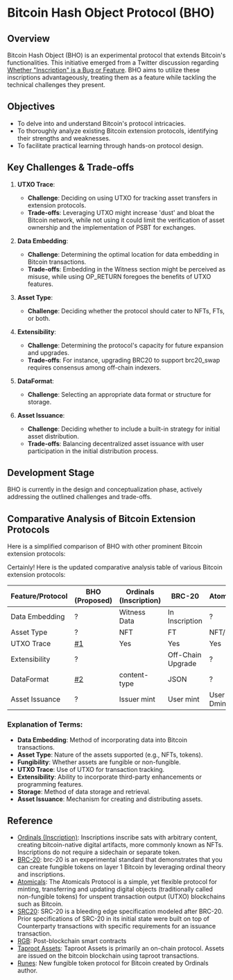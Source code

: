 # Bitcoin Hash Object Protocol (BHO)

## Overview
Bitcoin Hash Object (BHO) is an experimental protocol that extends Bitcoin's functionalities. This initiative emerged from a Twitter discussion regarding [Whether "Inscription" is a Bug or Feature](https://twitter.com/jolestar/status/1732711942563959185). BHO aims to utilize these inscriptions advantageously, treating them as a feature while tackling the technical challenges they present.

## Objectives
- To delve into and understand Bitcoin's protocol intricacies.
- To thoroughly analyze existing Bitcoin extension protocols, identifying their strengths and weaknesses.
- To facilitate practical learning through hands-on protocol design.

## Key Challenges & Trade-offs

1. **UTXO Trace**: 
   - **Challenge**: Deciding on using UTXO for tracking asset transfers in extension protocols.
   - **Trade-offs**: Leveraging UTXO might increase 'dust' and bloat the Bitcoin network, while not using it could limit the verification of asset ownership and the implementation of PSBT for exchanges.

2. **Data Embedding**: 
   - **Challenge**: Determining the optimal location for data embedding in Bitcoin transactions.
   - **Trade-offs**: Embedding in the Witness section might be perceived as misuse, while using OP_RETURN foregoes the benefits of UTXO features.

3. **Asset Type**: 
   - **Challenge**: Deciding whether the protocol should cater to NFTs, FTs, or both.

4. **Extensibility**: 
   - **Challenge**: Determining the protocol's capacity for future expansion and upgrades.
   - **Trade-offs**: For instance, upgrading BRC20 to support brc20_swap requires consensus among off-chain indexers.

5. **DataFormat**: 
   - **Challenge**: Selecting an appropriate data format or structure for storage.

6. **Asset Issuance**: 
   - **Challenge**: Deciding whether to include a built-in strategy for initial asset distribution.
   - **Trade-offs**: Balancing decentralized asset issuance with user participation in the initial distribution process.

## Development Stage
BHO is currently in the design and conceptualization phase, actively addressing the outlined challenges and trade-offs.

## Comparative Analysis of Bitcoin Extension Protocols
Here is a simplified comparison of BHO with other prominent Bitcoin extension protocols:

Certainly! Here is the updated comparative analysis table of various Bitcoin extension protocols:

| Feature/Protocol   | BHO (Proposed) | Ordinals (Inscription) | BRC-20            | Atomicals      | SRC20    | RGB             | Taproot Assets | Runes     |
|--------------------|----------------|------------------------|--------------------|----------------|----------|-----------------|----------------| -------- |
| Data Embedding     | ?              | Witness Data           | In Inscription     | ?              | pubkey   | ?               | ?              | OP_RETURN|
| Asset Type         | ?              | NFT                    | FT                 | NFT/FT         | FT       | ?               | FT             | FT       |
| UTXO Trace         | [#1](https://github.com/BitcoinHashObject/bho/issues/1)             | Yes                    | Yes                | Yes            | Yes      | ?               | Yes            | No       |
| Extensibility      | ?              |                        | Off-Chain Upgrade  | ?              | ?        | Contract        | ?              | ?        |
| DataFormat         | [#2](https://github.com/BitcoinHashObject/bho/issues/2)              | content-type           | JSON               | ?              | JSON     | ?               | ?              | ?        |
| Asset Issuance     | ?              | Issuer mint            | User mint          | User PoW Dmint | ?        | ?               | ?              | ?        |


### Explanation of Terms:
- **Data Embedding**: Method of incorporating data into Bitcoin transactions.
- **Asset Type**: Nature of the assets supported (e.g., NFTs, tokens).
- **Fungibility**: Whether assets are fungible or non-fungible.
- **UTXO Trace**: Use of UTXO for transaction tracking.
- **Extensibility**: Ability to incorporate third-party enhancements or programming features.
- **Storage**: Method of data storage and retrieval.
- **Asset Issuance**: Mechanism for creating and distributing assets.


## Reference

* [Ordinals (Inscription)](https://docs.ordinals.com/): Inscriptions inscribe sats with arbitrary content, creating bitcoin-native digital artifacts, more commonly known as NFTs. Inscriptions do not require a sidechain or separate token.
* [BRC-20](https://layer1.gitbook.io/layer1-foundation/protocols/brc-20/documentation): brc-20 is an experimental standard that demonstrates that you can create fungible tokens on layer 1 Bitcoin by leveraging ordinal theory and inscriptions.
* [Atomicals](https://docs.atomicals.xyz/): The Atomicals Protocol is a simple, yet flexible protocol for minting, transferring and updating digital objects (traditionally called non-fungible tokens) for unspent transaction output (UTXO) blockchains such as Bitcoin. 
* [SRC20](https://github.com/hydren-crypto/stampchain/blob/main/docs/src20.md): SRC-20 is a bleeding edge specification modeled after BRC-20. Prior specifications of SRC-20 in its initial state were built on top of Counterparty transactions with specific requirements for an issuance transaction.
* [RGB](https://rgb.tech/): Post-blockchain smart contracts
* [Taproot Assets](https://docs.lightning.engineering/the-lightning-network/taproot-assets/taproot-assets-protocol): Taproot Assets is primarily an on-chain protocol. Assets are issued on the bitcoin blockchain using taproot transactions.
* [Runes](https://rodarmor.com/blog/runes/): New fungible token protocol for Bitcoin created by Ordinals author.
